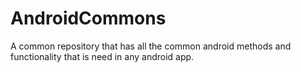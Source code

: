 # AndroidCommons
A common repository that has all the common android methods and functionality that is need in any android app.
